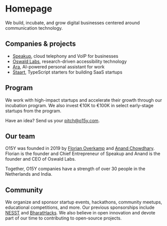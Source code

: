 # Homepage

We build, incubate, and grow digital businesses centered around communication technology.

## Companies & projects

- [Speakup](https://www.speakup.nl), cloud telephony and VoIP for businesses
- [Oswald Labs](https://oswaldlabs.com), research-driven accessibility technology
- [Ara](https://araassistant.com), AI-powered personal assistant for work
- [Staart](https://staart.js.org), TypeScript starters for building SaaS startups

## Program

We work with high-impact startups and accelerate their growth through our incubation program. We also invest €10K to €100K in select early-stage startups from the program.

Have an idea? Send us your pitch@o15y.com.

## Our team

O15Y was founded in 2019 by [Florian Overkamp](https://www.overkamp.co) and [Anand Chowdhary](https://anandchowdhary.com). Florian is the founder and Chief Entrepreneur of Speakup and Anand is the founder and CEO of Oswald Labs.

Together, O15Y companies have a strength of over 30 people in the Netherlands and India.

## Community

We organize and sponsor startup events, hackathons, community meetups, educational competitions, and more. Our previous sponsorships include [NESST](http://stichtingnesst.nl) and [BharatHacks](https://bharathacks.github.io). We also believe in open innovation and devote part of our time to contributing to open-source projects.

<section class="links">
  <a href="https://www.facebook.com/O15YVentures"><i class="fab fa-facebook" title="Facebook"></i></a>
  <a href="https://twitter.com/O15YVentures"><i class="fab fa-twitter" title="Twitter"></i></a>
  <a href="https://www.linkedin.com/company/o15y"><i class="fab fa-linkedin" title="Linkedin"></i></a>
  <a href="https://github.com/o15y"><i class="fab fa-github" title="Github"></i></a>
  <a href="https://www.instagram.com/o15yventures"><i class="fab fa-instagram" title="Instagram"></i></a>
</section>

<script async defer src=https://use.fontawesome.com/releases/v5.8.2/js/brands.js crossorigin=anonymous integrity=sha384-GtvEzzhN52RvAD7CnSR7TcPw555abR8NK28tAqa/GgIDk59o0TsaK6FHglLstzCf></script>
<script async defer src=https://use.fontawesome.com/releases/v5.8.2/js/fontawesome.js crossorigin=anonymous integrity=sha384-Ia7KZbX22R7DDSbxNmxHqPQ15ceNzg2U4h5A8dy3K47G2fV1k658BTxXjp7rdhXa></script>
